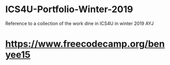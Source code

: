 # ICS4U-Portfolio-Winter-2019
Reference to a collection of the work dine in ICS4U in winter 2019 AYJ

# https://www.freecodecamp.org/benyee15
